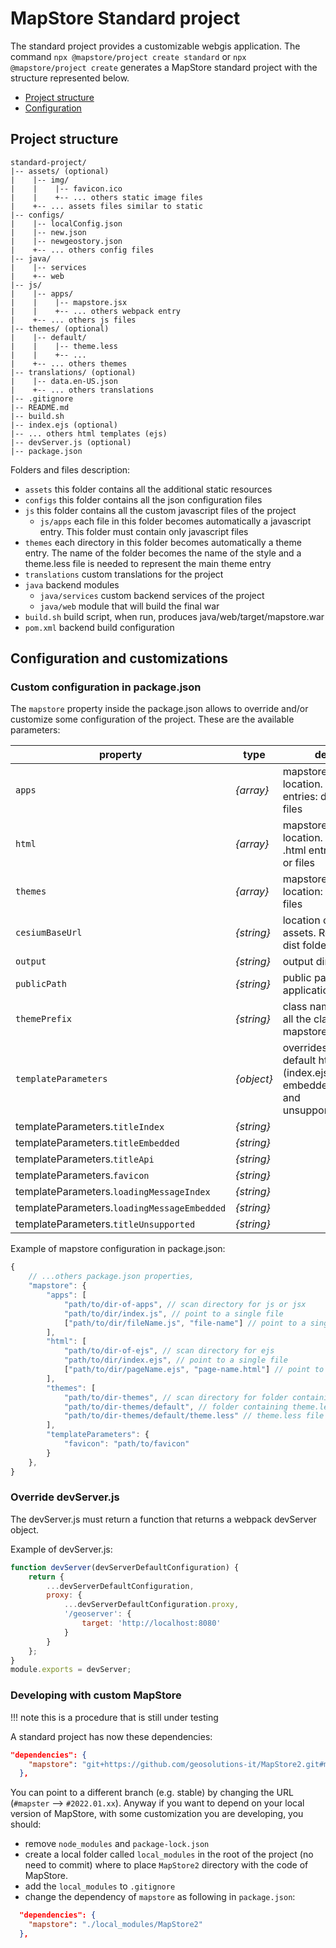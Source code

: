 # MapStore Standard project

The standard project provides a customizable webgis application.
The command `npx @mapstore/project create standard` or `npx @mapstore/project create` generates a MapStore standard project with the structure represented below.

- [Project structure](#project-structure)
- [Configuration](#configuration)

## Project structure

```
standard-project/
|-- assets/ (optional)
|    |-- img/
|    |    |-- favicon.ico
|    |    +-- ... others static image files
|    +-- ... assets files similar to static
|-- configs/
|    |-- localConfig.json
|    |-- new.json
|    |-- newgeostory.json
|    +-- ... others config files
|-- java/
|    |-- services
|    +-- web
|-- js/
|    |-- apps/
|    |    |-- mapstore.jsx
|    |    +-- ... others webpack entry
|    +-- ... others js files
|-- themes/ (optional)
|    |-- default/
|    |    |-- theme.less
|    |    +-- ...
|    +-- ... others themes
|-- translations/ (optional)
|    |-- data.en-US.json
|    +-- ... others translations
|-- .gitignore
|-- README.md
|-- build.sh
|-- index.ejs (optional)
|-- ... others html templates (ejs)
|-- devServer.js (optional)
|-- package.json
```

Folders and files description:

- `assets` this folder contains all the additional static resources
- `configs` this folder contains all the json configuration files
- `js` this folder contains all the custom javascript files of the project
  - `js/apps` each file in this folder becomes automatically a javascript entry. This folder must contain only javascript files
- `themes` each directory in this folder becomes automatically a theme entry. The name of the folder becomes the name of the style and a theme.less file is needed to represent the main theme entry
- `translations` custom translations for the project
- `java` backend modules
  - `java/services` custom backend services of the project
  - `java/web` module that will build the final war
- `build.sh` build script, when run, produces java/web/target/mapstore.war
- `pom.xml` backend build configuration

## Configuration and customizations

### Custom configuration in package.json

The `mapstore` property inside the package.json allows to override and/or customize some configuration of the project. These are the available parameters:

| property | type | description |
| --- | --- | --- |
| `apps` | _{array}_ | mapstore application location. List of .js or .jsx entries: directories or files |
| `html` | _{array}_ | mapstore html templates location. List of .ejs or .html entries: directories or files |
| `themes` | _{array}_ | mapstore .less themes location: directories or files |
| `cesiumBaseUrl` | _{string}_ | location of cesium assets. Related to final dist folder |
| `output` | _{string}_ | output directory location |
| `publicPath` | _{string}_ | public path used by the application |
| `themePrefix` | _{string}_ | class name used to wrap all the classes inside the mapstore themes |
| `templateParameters` | _{object}_ | overrides parameters of default html templates (index.ejs, embedded.ejs, api.ejs and unsupportedBrowser.ejs) |
| templateParameters.`titleIndex` | _{string}_ |  |
| templateParameters.`titleEmbedded` | _{string}_ |  |
| templateParameters.`titleApi` | _{string}_ |  |
| templateParameters.`favicon` | _{string}_ |  |
| templateParameters.`loadingMessageIndex` | _{string}_ |  |
| templateParameters.`loadingMessageEmbedded` | _{string}_ |  |
| templateParameters.`titleUnsupported` | _{string}_ |  |


Example of mapstore configuration in package.json:

```js
{
    // ...others package.json properties,
    "mapstore": {
        "apps": [
            "path/to/dir-of-apps", // scan directory for js or jsx
            "path/to/dir/index.js", // point to a single file
            ["path/to/dir/fileName.js", "file-name"] // point to a single file and replace the bundle name 
        ],
        "html": [
            "path/to/dir-of-ejs", // scan directory for ejs
            "path/to/dir/index.ejs", // point to a single file
            ["path/to/dir/pageName.ejs", "page-name.html"] // point to a single file and replace the html name
        ],
        "themes": [
            "path/to/dir-themes", // scan directory for folder containing theme.less (name from folder)
            "path/to/dir-themes/default", // folder containing theme.less (name from folder)
            "path/to/dir-themes/default/theme.less" // theme.less file to use (name from folder)
        ],
        "templateParameters": {
            "favicon": "path/to/favicon"
        }
    },
}
```

### Override devServer.js

The devServer.js must return a function that returns a webpack devServer object.

Example of devServer.js:

```js
function devServer(devServerDefaultConfiguration) {
    return {
        ...devServerDefaultConfiguration,
        proxy: {
            ...devServerDefaultConfiguration.proxy,
            '/geoserver': {
                target: 'http://localhost:8080'
            }
        }
    };
}
module.exports = devServer;
```

### Developing with custom MapStore

!!! note 
    this is a procedure that is still under testing

A standard project has now these dependencies: 

```json
"dependencies": {
    "mapstore": "git+https://github.com/geosolutions-it/MapStore2.git#master"
  },
```

You can point to a different branch (e.g. stable) by changing the URL (`#mapster` --> `#2022.01.xx`). 
Anyway if you want to depend on your local version of MapStore, with some customization you are developing, you should: 

- remove `node_modules` and `package-lock.json`
- create a local folder called `local_modules` in the root of the project (no need to commit) where to place `MapStore2` directory with the code of MapStore. 
- add the `local_modules` to `.gitignore`
- change the dependency of `mapstore` as following in `package.json`:
```json
  "dependencies": {
    "mapstore": "./local_modules/MapStore2"
  },
```
